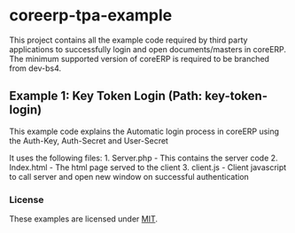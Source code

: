 # coreerp-tpa-example

This project contains all the example code required by third party applications to successfully login and open documents/masters in coreERP.
The minimum supported version of coreERP is required to be branched from dev-bs4.

## Example 1: Key Token Login (Path: key-token-login)

This example code explains the Automatic login process in coreERP using the Auth-Key, Auth-Secret and User-Secret

It uses the following files:
    1. Server.php   - This contains the server code
    2. Index.html   - The html page served to the client
    3. client.js    - Client javascript to call server and open new window on successful authentication


### License
These examples are licensed under [MIT](https://github.com/vishwayon/coreerp-tpa-example/blob/develop/LICENSE).
